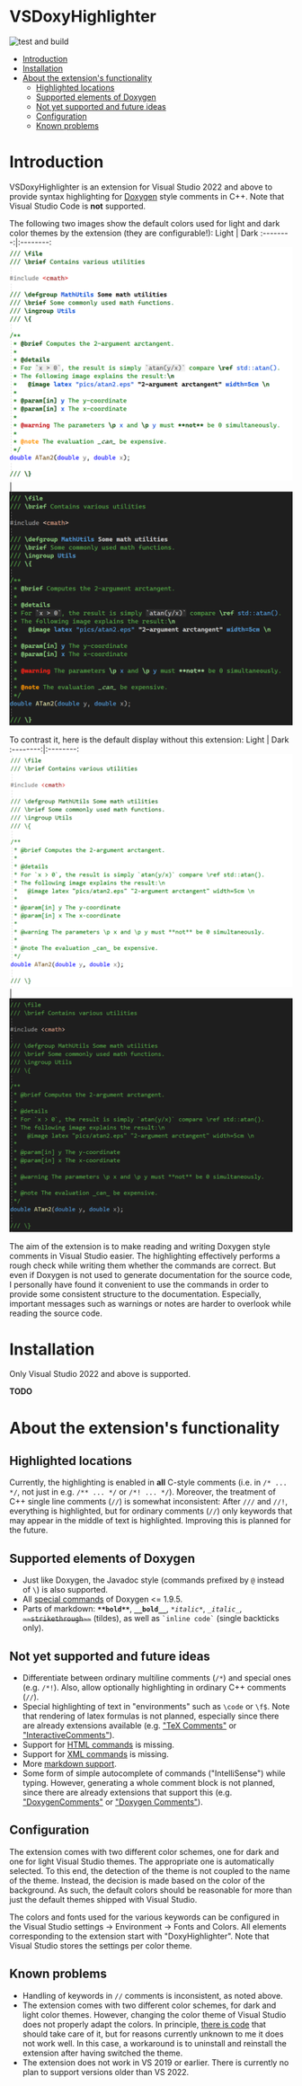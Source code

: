 # VSDoxyHighlighter <!-- omit in toc -->

![test and build](https://github.com/Sedeniono/VSDoxyHighlighter/actions/workflows/build_and_test.yml/badge.svg)


- [Introduction](#introduction)
- [Installation](#installation)
- [About the extension's functionality](#about-the-extensions-functionality)
  - [Highlighted locations](#highlighted-locations)
  - [Supported elements of Doxygen](#supported-elements-of-doxygen)
  - [Not yet supported and future ideas](#not-yet-supported-and-future-ideas)
  - [Configuration](#configuration)
  - [Known problems](#known-problems)



# Introduction

VSDoxyHighlighter is an extension for Visual Studio 2022 and above to provide syntax highlighting for [Doxygen](https://www.doxygen.nl/index.html) style comments in C++.
Note that Visual Studio Code is **not** supported.

The following two images show the default colors used for light and dark color themes by the extension (they are configurable!):
Light             |  Dark 
:--------:|:--------:
![Example dark](Pictures/ExampleLight.png) | ![Example dark](Pictures/ExampleDark.png)

To contrast it, here is the default display without this extension:
Light             |  Dark 
:--------:|:--------:
![Example dark without highlighting](Pictures/ExampleLight_NoHighlight.png) | ![Example dark without highlighting](Pictures/ExampleDark_NoHighlight.png)

The aim of the extension is to make reading and writing Doxygen style comments in Visual Studio easier.
The highlighting effectively performs a rough check while writing them whether the commands are correct.
But even if Doxygen is not used to generate documentation for the source code, I personally have found it convenient to use the commands in order to provide some consistent structure to the documentation.
Especially, important messages such as warnings or notes are harder to overlook while reading the source code.



# Installation

Only Visual Studio 2022 and above is supported.

**TODO**



# About the extension's functionality

## Highlighted locations
Currently, the highlighting is enabled in **all** C-style comments (i.e. in `/* ... */`, not just in e.g. `/** ... */` or `/*! ... */`). 
Moreover, the treatment of C++ single line comments (`//`) is somewhat inconsistent: After `///` and `//!`, everything is highlighted, but for ordinary comments (`//`) only keywords that may appear in the middle of text is highlighted. Improving this is planned for the future.


## Supported elements of Doxygen
- Just like Doxygen, the Javadoc style (commands prefixed by `@` instead of `\`) is also supported.
- All [special commands](https://www.doxygen.nl/manual/commands.html) of Doxygen <= 1.9.5.
- Parts of markdown: **`**bold**`**, __`__bold__`__, *`*italic*`*, _`_italic_`_, ~~`~~strikethrough~~`~~ (tildes), as well as `` `inline code` `` (single backticks only).


## Not yet supported and future ideas
- Differentiate between ordinary multiline comments (`/*`) and special ones (e.g. `/*!`). Also, allow optionally highlighting in ordinary C++ comments (`//`).
- Special highlighting of text in "environments" such as `\code` or `\f$`. Note that rendering of latex formulas is not planned, especially since there are already extensions available (e.g. ["TeX Comments"](https://marketplace.visualstudio.com/items?itemName=vs-publisher-1305558.VsTeXCommentsExtension2022) or ["InteractiveComments"](https://marketplace.visualstudio.com/items?itemName=ArchitectSoft.InteractiveCommentsVS2022)).
- Support for [HTML commands](https://www.doxygen.nl/manual/htmlcmds.html) is missing.
- Support for [XML commands](https://www.doxygen.nl/manual/xmlcmds.html) is missing.
- More [markdown support](https://www.doxygen.nl/manual/markdown.html).
- Some form of simple autocomplete of commands ("IntelliSense") while typing. However, generating a whole comment block is not planned, since there are already extensions that support this (e.g. ["DoxygenComments"](https://marketplace.visualstudio.com/items?itemName=NickKhrapov.DoxygenComments2022) or ["Doxygen Comments"](https://marketplace.visualstudio.com/items?itemName=FinnGegenmantel.doxygenComments)).


## Configuration

The extension comes with two different color schemes, one for dark and one for light Visual Studio themes.
The appropriate one is automatically selected.
To this end, the detection of the theme is not coupled to the name of the theme. Instead, the decision is made based on the color of the background. As such, the default colors should be reasonable for more than just the default themes shipped with Visual Studio.

The colors and fonts used for the various keywords can be configured in the Visual Studio settings &rarr; Environment &rarr; Fonts and Colors. All elements corresponding to the extension start with "DoxyHighlighter".
Note that Visual Studio stores the settings per color theme.


## Known problems
- Handling of keywords in `//` comments is inconsistent, as noted above.
- The extension comes with two different color schemes, for dark and light color themes. However, changing the color theme of Visual Studio does not properly adapt the colors. In principle, [there is code](https://github.com/Sedeniono/VSDoxyHighlighter/blob/846fb0a16e4a67921672bd6db3a35088b26bd159/VSDoxyHighlighter/DefaultColors.cs#L101) that should take care of it, but for reasons currently unknown to me it does not work well. In this case, a workaround is to uninstall and reinstall the extension after having switched the theme.
- The extension does not work in VS 2019 or earlier. There is currently no plan to support versions older than VS 2022.
